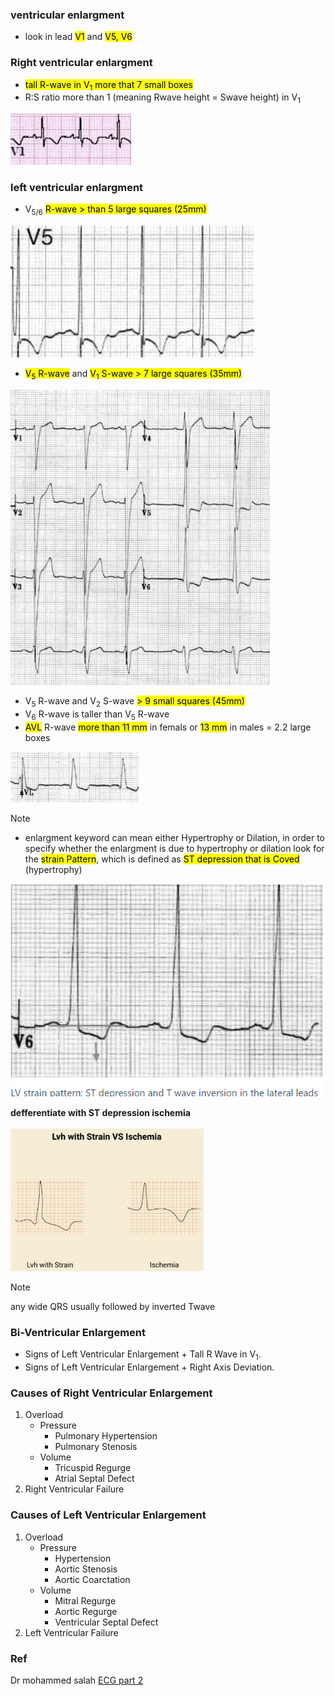### ventricular enlargment
- look in lead <mark>V1</mark> and <mark>V5, V6</mark>

### Right ventricular enlargment
- <mark>tall R-wave in V<sub>1</sub><mark> more that 7 small boxes
- R:S ratio more than 1 (meaning Rwave height = Swave height) in V<sub>1</sub>

![](./imgs/RVE.png)

### left ventricular enlargment
- V<sub>5/6</sub> <mark>R-wave > than 5 large squares (25mm)</mark>

![](./imgs/V5LVE.png)

- <mark>V<sub>5</sub> R-wave</mark> and <mark>V<sub>1</sub> S-wave > 7 large squares (35mm)</mark>

![](./imgs/LVE.png)

- V<sub>5</sub> R-wave and V<sub>2</sub> S-wave <mark>> 9 small squares (45mm)</mark>
- V<sub>6</sub> R-wave is taller than V<sub>5</sub> R-wave
- <mark>AVL</mark> R-wave <mark>more than 11 mm</mark> in femals or <mark>13 mm</mark> in males = 2.2 large boxes

![](./imgs/AVL-LVE.png)

> [!NOTE]
> - enlargment keyword can mean either Hypertrophy or Dilation, in order to specify whether the enlargment is due to hypertrophy or dilation look for the <mark>strain Pattern</mark>, which is defined as <mark>ST depression that is Coved</mark> (hypertrophy)

![](./imgs/strainPattern.png)

**defferentiate with ST depression ischemia**

![](./imgs/ST-compare.png)

> [!NOTE]
> any wide QRS usually followed by inverted Twave

### Bi-Ventricular Enlargement
- Signs of Left Ventricular Enlargement + Tall R Wave in V<sub>1</sub>.
- Signs of Left Ventricular Enlargement + Right Axis Deviation.

### Causes of Right Ventricular Enlargement 
1. Overload
    - Pressure
        - Pulmonary Hypertension
        - Pulmonary Stenosis
    - Volume
        - Tricuspid Regurge
        - Atrial Septal Defect
3. Right Ventricular Failure

### Causes of Left Ventricular Enlargement
1. Overload
    - Pressure
        - Hypertension
        - Aortic Stenosis
        - Aortic Coarctation
    - Volume
        - Mitral Regurge
        - Aortic Regurge
        - Ventricular Septal Defect
2. Left Ventricular Failure

### Ref
Dr mohammed salah [ECG part 2](https://youtu.be/FKHwLrwsG_4?si=p7QC9XIojXwrnfGD)